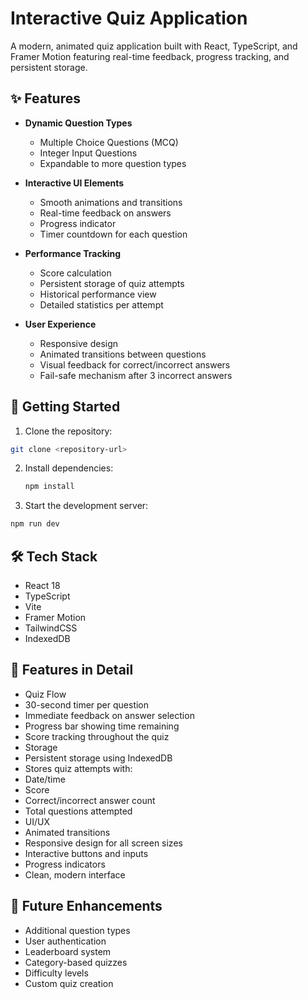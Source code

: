 # Interactive Quiz Application

A modern, animated quiz application built with React, TypeScript, and Framer Motion featuring real-time feedback, progress tracking, and persistent storage.

## ✨ Features

- **Dynamic Question Types**

  - Multiple Choice Questions (MCQ)
  - Integer Input Questions
  - Expandable to more question types

- **Interactive UI Elements**

  - Smooth animations and transitions
  - Real-time feedback on answers
  - Progress indicator
  - Timer countdown for each question

- **Performance Tracking**

  - Score calculation
  - Persistent storage of quiz attempts
  - Historical performance view
  - Detailed statistics per attempt

- **User Experience**
  - Responsive design
  - Animated transitions between questions
  - Visual feedback for correct/incorrect answers
  - Fail-safe mechanism after 3 incorrect answers

## 🚀 Getting Started

1. Clone the repository:

```bash
git clone <repository-url>
```

2. Install dependencies:
   ```bash
   npm install
   ```
3. Start the development server:

```bash
npm run dev
```

## 🛠 Tech Stack

- React 18
- TypeScript
- Vite
- Framer Motion
- TailwindCSS
- IndexedDB

## 📱 Features in Detail

- Quiz Flow
- 30-second timer per question
- Immediate feedback on answer selection
- Progress bar showing time remaining
- Score tracking throughout the quiz
- Storage
- Persistent storage using IndexedDB
- Stores quiz attempts with:
- Date/time
- Score
- Correct/incorrect answer count
- Total questions attempted
- UI/UX
- Animated transitions
- Responsive design for all screen sizes
- Interactive buttons and inputs
- Progress indicators
- Clean, modern interface

## 🎯 Future Enhancements

- Additional question types
- User authentication
- Leaderboard system
- Category-based quizzes
- Difficulty levels
- Custom quiz creation
